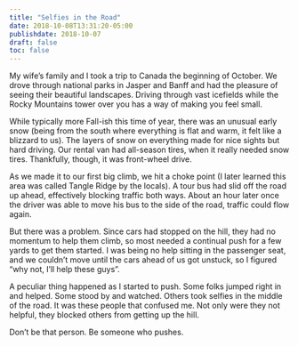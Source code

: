 ```yaml
---
title: "Selfies in the Road"
date: 2018-10-08T13:31:20-05:00
publishdate: 2018-10-07
draft: false
toc: false
---
```


My wife’s family and I took a trip to Canada the beginning of October. We drove through national parks in Jasper and Banff and had the pleasure of seeing their beautiful landscapes. Driving through vast icefields while the Rocky Mountains tower over you has a way of making you feel small. 

While typically more Fall-ish this time of year, there was an unusual early snow (being from the south where everything is flat and warm, it felt like a blizzard to us). The layers of snow on everything made for nice sights but hard driving. Our rental van had all-season tires, when it really needed snow tires. Thankfully, though, it was front-wheel drive. 

As we made it to our first big climb, we hit a choke point (I later learned this area was called Tangle Ridge by the locals). A tour bus had slid off the road up ahead, effectively blocking traffic both ways. About an hour later once the driver was able to move his bus to the side of the road, traffic could flow again.

But there was a problem. Since cars had stopped on the hill, they had no momentum to help them climb, so most needed a continual push for a few yards to get them started. I was being no help sitting in the passenger seat, and we couldn’t move until the cars ahead of us got unstuck, so I figured “why not, I’ll help these guys”. 

A peculiar thing happened as I started to push. Some folks jumped right in and helped. Some stood by and watched. Others took selfies in the middle of the road. It was these people that confused me. Not only were they not helpful, they blocked others from getting up the hill. 

Don’t be that person. Be someone who pushes.

